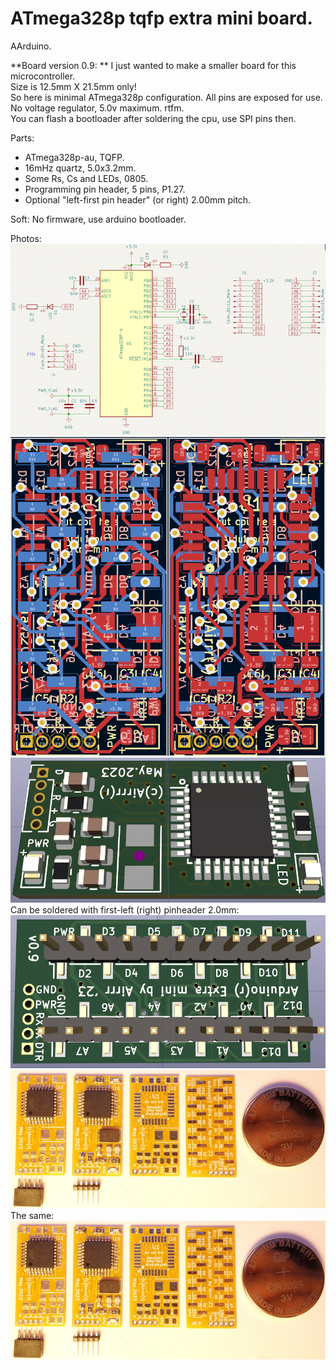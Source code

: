 # ATmega328p tqfp extra mini board. 
  
AArduino.  
  
  
**Board version 0.9: ** 
I just wanted to make a smaller board for this microcontroller.  
Size is 12.5mm X 21.5mm only!   
So here is minimal ATmega328p configuration. All pins are exposed for use.  
No voltage regulator, 5.0v maximum. rtfm.  
You can flash a bootloader after soldering the cpu, use SPI pins then.  
  
  
  
  Parts:  
- ATmega328p-au, TQFP.  
- 16mHz quartz, 5.0x3.2mm.  
- Some Rs, Cs and LEDs, 0805.  
- Programming pin header, 5 pins, P1.27.  
- Optional "left-first pin header" (or right) 2.00mm pitch.  
  
  
Soft:
No firmware, use arduino bootloader.  
  
  
Photos:  
[![click for full size](pics/schemS.png)](pics/schem.png)
![click for full size](pics/pcb.png)
![click for full size](pics/pcb_3d1.png)
Can be soldered with first-left (right) pinheader 2.0mm:
![click for full size](pics/pcb_3d2.png)
[![click for full size](pics/photo01s.jpg)](pics/photo01.jpg)
The same:
[![click for full size](pics/photo01s.jpg)](pics/photo01.jpg)
